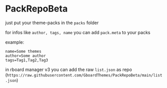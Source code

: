 # PackRepoBeta

just put your theme-packs in the `packs` folder

for infos like `author, tags, name` you can add `pack.meta` to your packs

example:
```
name=Some themes
author=Some author
tags=Tag1,Tag2,Tag3
```

in rboard manager v3 you can add the raw `list.json` as repo (`https://raw.githubusercontent.com/GboardThemes/PackRepoBeta/main/list.json`)
